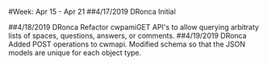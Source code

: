 #Week: Apr 15 - Apr 21
##4/17/2019 DRonca
Initial 

##4/18/2019 DRonca
Refactor cwpamiGET API's to allow querying arbitraty lists of spaces, questions, answers, or comments.
##4/19/2019 DRonca
Added POST operations to cwmapi.  Modified schema so that the JSON models are unique for each object type.  
